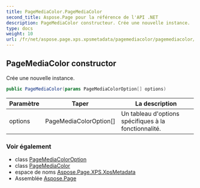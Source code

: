 ```yaml
---
title: PageMediaColor.PageMediaColor
second_title: Aspose.Page pour la référence de l'API .NET
description: PageMediaColor constructeur. Crée une nouvelle instance.
type: docs
weight: 10
url: /fr/net/aspose.page.xps.xpsmetadata/pagemediacolor/pagemediacolor/
---
```

## PageMediaColor constructor

Crée une nouvelle instance.

```csharp
public PageMediaColor(params PageMediaColorOption[] options)
```

| Paramètre | Taper | La description |
| --- | --- | --- |
| options | PageMediaColorOption[] | Un tableau d'options spécifiques à la fonctionnalité. |

### Voir également

* class [PageMediaColorOption](../../pagemediacolor.pagemediacoloroption/)
* class [PageMediaColor](../)
* espace de noms [Aspose.Page.XPS.XpsMetadata](../../pagemediacolor/)
* Assemblée [Aspose.Page](../../../)


